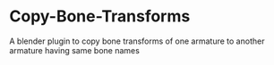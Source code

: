 # Copy-Bone-Transforms
A blender plugin to copy bone transforms of one armature to another armature having same bone names

